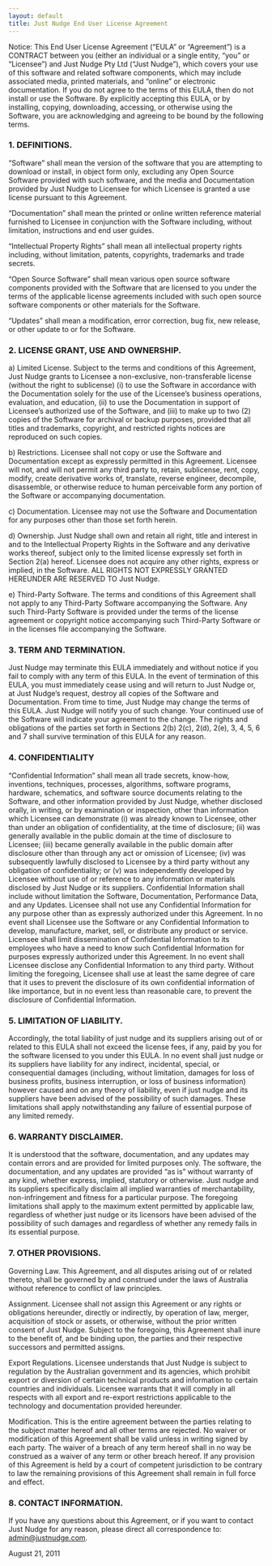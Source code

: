 ```yaml
---
layout: default
title: Just Nudge End User License Agreement
---
```

Notice: This End User License Agreement (“EULA” or “Agreement”) is a CONTRACT between you (either an individual or a single entity, “you” or “Licensee”) and Just Nudge Pty Ltd (“Just Nudge”), which covers your use of this software and related software components, which may include associated media, printed materials, and “online” or electronic documentation. If you do not agree to the terms of this EULA, then do not install or use the Software. By explicitly accepting this EULA, or by installing, copying, downloading, accessing, or otherwise using the Software, you are acknowledging and agreeing to be bound by the following terms.

### 1. DEFINITIONS.

“Software” shall mean the version of the software that you are attempting to download or install, in object form only, excluding any Open Source Software provided with such software, and the media and Documentation provided by Just Nudge to Licensee for which Licensee is granted a use license pursuant to this Agreement.

“Documentation” shall mean the printed or online written reference material furnished to Licensee in conjunction with the Software including, without limitation, instructions and end user guides.

“Intellectual Property Rights” shall mean all intellectual property rights including, without limitation, patents, copyrights, trademarks and trade secrets.

“Open Source Software” shall mean various open source software components provided with the Software that are licensed to you under the terms of the applicable license agreements included with such open source software components or other materials for the Software.

“Updates” shall mean a modification, error correction, bug fix, new release, or other update to or for the Software.

### 2. LICENSE GRANT, USE AND OWNERSHIP.

a) Limited License. Subject to the terms and conditions of this Agreement, Just Nudge grants to Licensee a non-exclusive, non-transferable license (without the right to sublicense) (i) to use the Software in accordance with the Documentation solely for the use of the Licensee’s business operations, evaluation, and education, (ii) to use the Documentation in support of Licensee’s authorized use of the Software, and (iii) to make up to two (2) copies of the Software for archival or backup purposes, provided that all titles and trademarks, copyright, and restricted rights notices are reproduced on such copies.

b) Restrictions. Licensee shall not copy or use the Software and Documentation except as expressly permitted in this Agreement. Licensee will not, and will not permit any third party to, retain, sublicense, rent, copy, modify, create derivative works of, translate, reverse engineer, decompile, disassemble, or otherwise reduce to human perceivable form any portion of the Software or accompanying documentation.

c) Documentation. Licensee may not use the Software and Documentation for any purposes other than those set forth herein.

d) Ownership. Just Nudge shall own and retain all right, title and interest in and to the Intellectual Property Rights in the Software and any derivative works thereof, subject only to the limited license expressly set forth in Section 2(a) hereof. Licensee does not acquire any other rights, express or implied, in the Software. ALL RIGHTS NOT EXPRESSLY GRANTED HEREUNDER ARE RESERVED TO Just Nudge.

e) Third-Party Software. The terms and conditions of this Agreement shall not apply to any Third-Party Software accompanying the Software. Any such Third-Party Software is provided under the terms of the license agreement or copyright notice accompanying such Third-Party Software or in the licenses file accompanying the Software.

### 3. TERM AND TERMINATION.

Just Nudge may terminate this EULA immediately and without notice if you fail to comply with any term of this EULA. In the event of termination of this EULA, you must immediately cease using and will return to Just Nudge or, at Just Nudge’s request, destroy all copies of the Software and Documentation. From time to time, Just Nudge may change the terms of this EULA. Just Nudge will notify you of such change. Your continued use of the Software will indicate your agreement to the change. The rights and obligations of the parties set forth in Sections 2(b) 2(c), 2(d), 2(e), 3, 4, 5, 6 and 7 shall survive termination of this EULA for any reason.

### 4. CONFIDENTIALITY

“Confidential Information” shall mean all trade secrets, know-how, inventions, techniques, processes, algorithms, software programs, hardware, schematics, and software source documents relating to the Software, and other information provided by Just Nudge, whether disclosed orally, in writing, or by examination or inspection, other than information which Licensee can demonstrate (i) was already known to Licensee, other than under an obligation of confidentiality, at the time of disclosure; (ii) was generally available in the public domain at the time of disclosure to Licensee; (iii) became generally available in the public domain after disclosure other than through any act or omission of Licensee; (iv) was subsequently lawfully disclosed to Licensee by a third party without any obligation of confidentiality; or (v) was independently developed by Licensee without use of or reference to any information or materials disclosed by Just Nudge or its suppliers. Confidential Information shall include without limitation the Software, Documentation, Performance Data, and any Updates. Licensee shall not use any Confidential Information for any purpose other than as expressly authorized under this Agreement. In no event shall Licensee use the Software or any Confidential Information to develop, manufacture, market, sell, or distribute any product or service. Licensee shall limit dissemination of Confidential Information to its employees who have a need to know such Confidential Information for purposes expressly authorized under this Agreement. In no event shall Licensee disclose any Confidential Information to any third party. Without limiting the foregoing, Licensee shall use at least the same degree of care that it uses to prevent the disclosure of its own confidential information of like importance, but in no event less than reasonable care, to prevent the disclosure of Confidential Information.

### 5. LIMITATION OF LIABILITY. 

Accordingly, the total liability of just nudge and its suppliers arising out of or related to this EULA shall not exceed the license fees, if any, paid by you for the software licensed to you under this EULA.   In no event shall just nudge or its suppliers have liability for any indirect, incidental, special, or consequential damages (including, without limitation, damages for loss of business profits, business interruption, or loss of business information) however caused and on any theory of liability, even if just nudge and its suppliers have been advised of the possibility of such damages.  These limitations shall apply notwithstanding any failure of essential purpose of any limited remedy.

### 6. WARRANTY DISCLAIMER. 
 
It is understood that the software, documentation, and any updates may contain errors and are provided for limited purposes only.  The software, the documentation, and any updates are provided “as is” without warranty of any kind, whether express, implied, statutory or otherwise. Just nudge and its suppliers specifically disclaim all implied warranties of merchantability, non-infringement and fitness for a particular purpose.  The foregoing limitations shall apply to the maximum extent permitted by applicable law, regardless of whether just nudge or its licensors have been advised of the possibility of such damages and regardless of whether any remedy fails in its essential purpose.

### 7. OTHER PROVISIONS.

Governing Law. This Agreement, and all disputes arising out of or related thereto, shall be governed by and construed under the laws of Australia without reference to conflict of law principles.

Assignment. Licensee shall not assign this Agreement or any rights or obligations hereunder, directly or indirectly, by operation of law, merger, acquisition of stock or assets, or otherwise, without the prior written consent of Just Nudge. Subject to the foregoing, this Agreement shall inure to the benefit of, and be binding upon, the parties and their respective successors and permitted assigns.

Export Regulations. Licensee understands that Just Nudge is subject to regulation by the Australian government and its agencies, which prohibit export or diversion of certain technical products and information to certain countries and individuals. Licensee warrants that it will comply in all respects with all export and re-export restrictions applicable to the technology and documentation provided hereunder.

Modification. This is the entire agreement between the parties relating to the subject matter hereof and all other terms are rejected. No waiver or modification of this Agreement shall be valid unless in writing signed by each party. The waiver of a breach of any term hereof shall in no way be construed as a waiver of any term or other breach hereof. If any provision of this Agreement is held by a court of competent jurisdiction to be contrary to law the remaining provisions of this Agreement shall remain in full force and effect.

### 8. CONTACT INFORMATION.

If you have any questions about this Agreement, or if you want to contact Just Nudge for any reason, please direct all correspondence to: admin@justnudge.com.

August 21, 2011